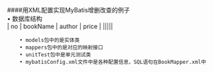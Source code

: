 ####用XML配置实现MyBatis增删改查的例子<br>
		• 数据库结构<br>
| no   | bookName  | author  | price |
|||||

		• models包中的是实体类
		• mappers包中的是对应的映射接口
		• unitTest包中是单元测试类
		• mybatisConfig.xml文件中是各种配置信息，SQL语句在BookMapper.xml中